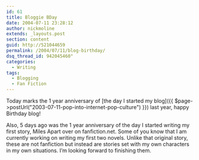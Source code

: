 ```yaml
---
id: 61
title: Bloggie BDay
date: 2004-07-11 23:28:12
author: nickmoline
extends: _layouts.post
section: content
guid: http://521044659
permalink: /2004/07/11/blog-birthday/
dsq_thread_id: 942045460"
categories:
  - Writing
tags:
  - Blogging
  - Fan Fiction
---
```

Today marks the 1 year anniversary of [the day I started my blog]({{ $page->postUrl("2003-07-11-pop-into-internet-pop-culture") }}) last year, happy Birthday blog!

Also, 5 days ago was the 1 year anniversary of the day I started writing my first story, Miles Apart over on fanfiction.net. Some of you know that I am currently working on writing my first two novels. Unlike that original story, these are not fanfiction but instead are stories set with my own characters in my own situations. I&#8217;m looking forward to finishing them.

